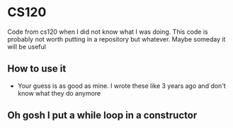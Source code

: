 # CS120
Code from cs120 when I did not know what I was doing. This code is probably not worth putting in a repository but whatever. Maybe someday it will be useful

## How to use it
- Your guess is as good as mine. I wrote these like 3 years ago and don't know what they do anymore


## Oh gosh I put a while loop in a constructor
